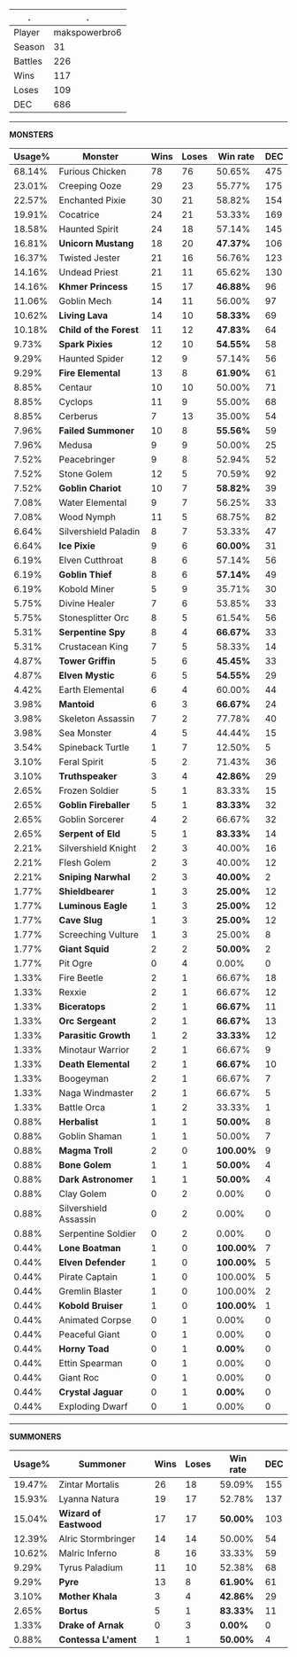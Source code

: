 .|.
|-|-
Player|makspowerbro6
Season|31
Battles|226
Wins|117
Loses|109
DEC|686

---
**MONSTERS**

Usage%|Monster|Wins|Loses|Win rate|DEC|
-|-|-|-|-|-|
68.14%|Furious Chicken|78|76|50.65%|475|
23.01%|Creeping Ooze|29|23|55.77%|175|
22.57%|Enchanted Pixie|30|21|58.82%|154|
19.91%|Cocatrice|24|21|53.33%|169|
18.58%|Haunted Spirit|24|18|57.14%|145|
16.81%|**Unicorn Mustang**|18|20|**47.37%**|106|
16.37%|Twisted Jester|21|16|56.76%|123|
14.16%|Undead Priest|21|11|65.62%|130|
14.16%|**Khmer Princess**|15|17|**46.88%**|96|
11.06%|Goblin Mech|14|11|56.00%|97|
10.62%|**Living Lava**|14|10|**58.33%**|69|
10.18%|**Child of the Forest**|11|12|**47.83%**|64|
9.73%|**Spark Pixies**|12|10|**54.55%**|58|
9.29%|Haunted Spider|12|9|57.14%|56|
9.29%|**Fire Elemental**|13|8|**61.90%**|61|
8.85%|Centaur|10|10|50.00%|71|
8.85%|Cyclops|11|9|55.00%|68|
8.85%|Cerberus|7|13|35.00%|54|
7.96%|**Failed Summoner**|10|8|**55.56%**|59|
7.96%|Medusa|9|9|50.00%|25|
7.52%|Peacebringer|9|8|52.94%|52|
7.52%|Stone Golem|12|5|70.59%|92|
7.52%|**Goblin Chariot**|10|7|**58.82%**|39|
7.08%|Water Elemental|9|7|56.25%|33|
7.08%|Wood Nymph|11|5|68.75%|82|
6.64%|Silvershield Paladin|8|7|53.33%|47|
6.64%|**Ice Pixie**|9|6|**60.00%**|31|
6.19%|Elven Cutthroat|8|6|57.14%|56|
6.19%|**Goblin Thief**|8|6|**57.14%**|49|
6.19%|Kobold Miner|5|9|35.71%|30|
5.75%|Divine Healer|7|6|53.85%|33|
5.75%|Stonesplitter Orc|8|5|61.54%|56|
5.31%|**Serpentine Spy**|8|4|**66.67%**|33|
5.31%|Crustacean King|7|5|58.33%|14|
4.87%|**Tower Griffin**|5|6|**45.45%**|33|
4.87%|**Elven Mystic**|6|5|**54.55%**|29|
4.42%|Earth Elemental|6|4|60.00%|44|
3.98%|**Mantoid**|6|3|**66.67%**|24|
3.98%|Skeleton Assassin|7|2|77.78%|40|
3.98%|Sea Monster|4|5|44.44%|15|
3.54%|Spineback Turtle|1|7|12.50%|5|
3.10%|Feral Spirit|5|2|71.43%|36|
3.10%|**Truthspeaker**|3|4|**42.86%**|29|
2.65%|Frozen Soldier|5|1|83.33%|15|
2.65%|**Goblin Fireballer**|5|1|**83.33%**|32|
2.65%|Goblin Sorcerer|4|2|66.67%|32|
2.65%|**Serpent of Eld**|5|1|**83.33%**|14|
2.21%|Silvershield Knight|2|3|40.00%|16|
2.21%|Flesh Golem|2|3|40.00%|12|
2.21%|**Sniping Narwhal**|2|3|**40.00%**|2|
1.77%|**Shieldbearer**|1|3|**25.00%**|12|
1.77%|**Luminous Eagle**|1|3|**25.00%**|12|
1.77%|**Cave Slug**|1|3|**25.00%**|12|
1.77%|Screeching Vulture|1|3|25.00%|8|
1.77%|**Giant Squid**|2|2|**50.00%**|2|
1.77%|Pit Ogre|0|4|0.00%|0|
1.33%|Fire Beetle|2|1|66.67%|18|
1.33%|Rexxie|2|1|66.67%|12|
1.33%|**Biceratops**|2|1|**66.67%**|11|
1.33%|**Orc Sergeant**|2|1|**66.67%**|13|
1.33%|**Parasitic Growth**|1|2|**33.33%**|12|
1.33%|Minotaur Warrior|2|1|66.67%|9|
1.33%|**Death Elemental**|2|1|**66.67%**|10|
1.33%|Boogeyman|2|1|66.67%|7|
1.33%|Naga Windmaster|2|1|66.67%|5|
1.33%|Battle Orca|1|2|33.33%|1|
0.88%|**Herbalist**|1|1|**50.00%**|8|
0.88%|Goblin Shaman|1|1|50.00%|7|
0.88%|**Magma Troll**|2|0|**100.00%**|9|
0.88%|**Bone Golem**|1|1|**50.00%**|4|
0.88%|**Dark Astronomer**|1|1|**50.00%**|4|
0.88%|Clay Golem|0|2|0.00%|0|
0.88%|Silvershield Assassin|0|2|0.00%|0|
0.88%|Serpentine Soldier|0|2|0.00%|0|
0.44%|**Lone Boatman**|1|0|**100.00%**|7|
0.44%|**Elven Defender**|1|0|**100.00%**|5|
0.44%|Pirate Captain|1|0|100.00%|5|
0.44%|Gremlin Blaster|1|0|100.00%|2|
0.44%|**Kobold Bruiser**|1|0|**100.00%**|1|
0.44%|Animated Corpse|0|1|0.00%|0|
0.44%|Peaceful Giant|0|1|0.00%|0|
0.44%|**Horny Toad**|0|1|**0.00%**|0|
0.44%|Ettin Spearman|0|1|0.00%|0|
0.44%|Giant Roc|0|1|0.00%|0|
0.44%|**Crystal Jaguar**|0|1|**0.00%**|0|
0.44%|Exploding Dwarf|0|1|0.00%|0|

---
**SUMMONERS**

Usage%|Summoner|Wins|Loses|Win rate|DEC|
-|-|-|-|-|-|
19.47%|Zintar Mortalis|26|18|59.09%|155|
15.93%|Lyanna Natura|19|17|52.78%|137|
15.04%|**Wizard of Eastwood**|17|17|**50.00%**|103|
12.39%|Alric Stormbringer|14|14|50.00%|54|
10.62%|Malric Inferno|8|16|33.33%|59|
9.29%|Tyrus Paladium|11|10|52.38%|68|
9.29%|**Pyre**|13|8|**61.90%**|61|
3.10%|**Mother Khala**|3|4|**42.86%**|29|
2.65%|**Bortus**|5|1|**83.33%**|11|
1.33%|**Drake of Arnak**|0|3|**0.00%**|0|
0.88%|**Contessa L'ament**|1|1|**50.00%**|4|
